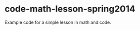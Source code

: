 code-math-lesson-spring2014
===========================

Example code for a simple lesson in math and code.
